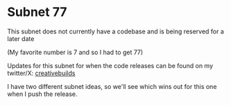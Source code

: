 # Subnet 77

This subnet does not currently have a codebase and is being reserved for a later date

(My favorite number is 7 and so I had to get 77)

Updates for this subnet for when the code releases can be found on my twitter/X: [creativebuilds](https://x.com/creativebuilds)

I have two different subnet ideas, so we'll see which wins out for this one when I push the release.